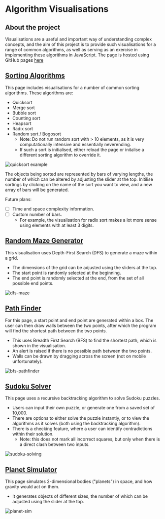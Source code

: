 # Algorithm Visualisations

## About the project

Visualisations are a useful and important way of understanding complex concepts, and the aim of this project is to provide such visualisations for a range of common algorithms, as well as serving as an exercise in implementing these algorithms in JavaScript.
The page is hosted using GitHub pages [here](https://benleong0.github.io/AlgorithmVisualisations/)

## [Sorting Algorithms](https://benleong0.github.io/AlgorithmVisualisations/sorting/sorting.html)

This page includes visualisations for a number of common sorting algorithms. These algorithms are:

- Quicksort
- Merge sort
- Bubble sort
- Counting sort
- Heapsort
- Radix sort
- Random sort / Bogosort
  - Note: Do not run random sort with > 10 elements, as it is very computationally intensive and essentially neverending.
  - If such a sort is initialised, either reload the page or initalise a different sorting algorithm to override it.

![quicksort example](https://user-images.githubusercontent.com/71988019/110109590-92bf0480-7da5-11eb-995f-0fdde46f151a.gif)

The objects being sorted are represented by bars of varying lengths, the number of which can be altered by adjusting the slider at the top.
Initilise sortings by clicking on the name of the sort you want to view, and a new array of bars will be generated.

Future plans:

- [ ] Time and space complexity information.
- [ ] Custom number of bars.
  - For example, the visualisation for radix sort makes a lot more sense using elements with at least 3 digits.

## [Random Maze Generator](https://benleong0.github.io/AlgorithmVisualisations/maze/maze.html)

This visualisation uses Depth-First Search (DFS) to generate a maze within a grid.

- The dimensions of the grid can be adjusted using the sliders at the top.
- The start point is randomly selected at the beginning.
- The end point is randomly selected at the end, from the set of all possible end points.

![dfs-maze](https://user-images.githubusercontent.com/71988019/110111098-b5eab380-7da7-11eb-8490-6fd6544c7d75.gif)

## [Path Finder](https://benleong0.github.io/AlgorithmVisualisations/pathfind/pathfind.html)

For this page, a start point and end point are generated within a box. The user can then draw walls between the two points, after which the program will find the shortest path between the two points.

- This uses Breadth First Search (BFS) to find the shortest path, which is shown in the visualisation.
- An alert is raised if there is no possible path between the two points.
- Walls can be drawn by dragging across the screen (not on mobile unfortunately).

![bfs-pathfinder](https://user-images.githubusercontent.com/71988019/110111101-b6834a00-7da7-11eb-8aeb-f7569e42727f.gif)

## [Sudoku Solver](https://benleong0.github.io/AlgorithmVisualisations/sudoku/sudoku.html)

This page uses a recursive backtracking algorithm to solve Sudoku puzzles.

- Users can input their own puzzle, or generate one from a saved set of 10,000.
- There are options to either solve the puzzle instantly, or to view the algorithms as it solves (both using the backtracking algorithm).
- There is a checking feature, where a user can identify contradictions within their solution.
  - Note: this does not mark all incorrect squares, but only when there is a direct clash between two inputs.

![sudoku-solving](https://user-images.githubusercontent.com/71988019/110111102-b6834a00-7da7-11eb-91c3-ec844e168dea.gif)

## [Planet Simulator](https://benleong0.github.io/AlgorithmVisualisations/planets/planets.html)

This page simulates 2-dimensional bodies ("planets") in space, and how gravity would act on them.

- It generates objects of different sizes, the number of which can be adjusted using the slider at the top.

![planet-sim](https://user-images.githubusercontent.com/71988019/110112443-abc9b480-7da9-11eb-9297-680e3198aaa4.gif)
